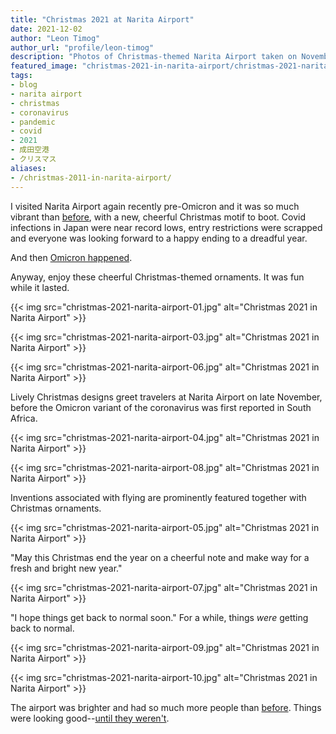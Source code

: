 ```yaml
---
title: "Christmas 2021 at Narita Airport"
date: 2021-12-02
author: "Leon Timog"
author_url: "profile/leon-timog"
description: "Photos of Christmas-themed Narita Airport taken on November 2021"
featured_image: "christmas-2021-in-narita-airport/christmas-2021-narita-airport-01.jpg"
tags:
- blog
- narita airport
- christmas
- coronavirus
- pandemic
- covid
- 2021
- 成田空港
- クリスマス
aliases:
- /christmas-2011-in-narita-airport/
---
```

I visited Narita Airport again recently pre-Omicron and it was so much vibrant than [before](https://timog.org/photos-of-an-eerily-empty-narita-airport/), with a new, cheerful Christmas motif to boot. Covid infections in Japan were near record lows, entry restrictions were scrapped and everyone was looking forward to a happy ending to a dreadful year.

And then [Omicron happened](https://edition.cnn.com/2021/12/02/world/south-africa-omicron-origins-covid-cmd-intl/index.html).

Anyway, enjoy these cheerful Christmas-themed ornaments. It was fun while it lasted.

{{< img src="christmas-2021-narita-airport-01.jpg" alt="Christmas 2021 in Narita Airport" >}}

{{< img src="christmas-2021-narita-airport-03.jpg" alt="Christmas 2021 in Narita Airport" >}}

{{< img src="christmas-2021-narita-airport-06.jpg" alt="Christmas 2021 in Narita Airport" >}}

Lively Christmas designs greet travelers at Narita Airport on late November, before the Omicron variant of the coronavirus was first reported in South Africa.

{{< img src="christmas-2021-narita-airport-04.jpg" alt="Christmas 2021 in Narita Airport" >}}

{{< img src="christmas-2021-narita-airport-08.jpg" alt="Christmas 2021 in Narita Airport" >}}

Inventions associated with flying are prominently featured together with Christmas ornaments.

{{< img src="christmas-2021-narita-airport-05.jpg" alt="Christmas 2021 in Narita Airport" >}}

"May this Christmas end the year on a cheerful note and make way for a fresh and bright new year."

{{< img src="christmas-2021-narita-airport-07.jpg" alt="Christmas 2021 in Narita Airport" >}}

"I hope things get back to normal soon." For a while, things *were* getting back to normal. 

{{< img src="christmas-2021-narita-airport-09.jpg" alt="Christmas 2021 in Narita Airport" >}}

{{< img src="christmas-2021-narita-airport-10.jpg" alt="Christmas 2021 in Narita Airport" >}}

The airport was brighter and had so much more people than [before](https://timog.org/photos-of-an-eerily-empty-narita-airport/). Things were looking good--[until they weren't](https://www.japantimes.co.jp/news/2021/11/29/national/japan-omicron-entry-restrictions/).

